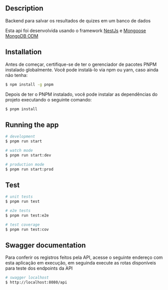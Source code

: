 ## Description
Backend para salvar os resultados de quizes em um banco de dados

Esta api foi desenvolvida usando o framework [NestJs](https://github.com/nestjs/nest) e [Mongoose MongoDB ODM](https://mongoosejs.com/) 

## Installation
Antes de começar, certifique-se de ter o gerenciador de pacotes PNPM instalado globalmente. Você pode instalá-lo via npm ou yarn, caso ainda não tenha:
```bash
$ npm install -g pnpm
```

Depois de ter o PNPM instalado, você pode instalar as dependências do projeto executando o seguinte comando:
```bash
$ pnpm install
```

## Running the app

```bash
# development
$ pnpm run start

# watch mode
$ pnpm run start:dev

# production mode
$ pnpm run start:prod
```

## Test

```bash
# unit tests
$ pnpm run test

# e2e tests
$ pnpm run test:e2e

# test coverage
$ pnpm run test:cov
```

## Swagger documentation
Para conferir os registros feitos pela API, acesse o seguinte endereço com esta aplicação em execução,
em seguinda execute as rotas disponíveis para teste dos endpoints da API

```bash
# swagger localhost
$ http://localhost:8080/api
```
